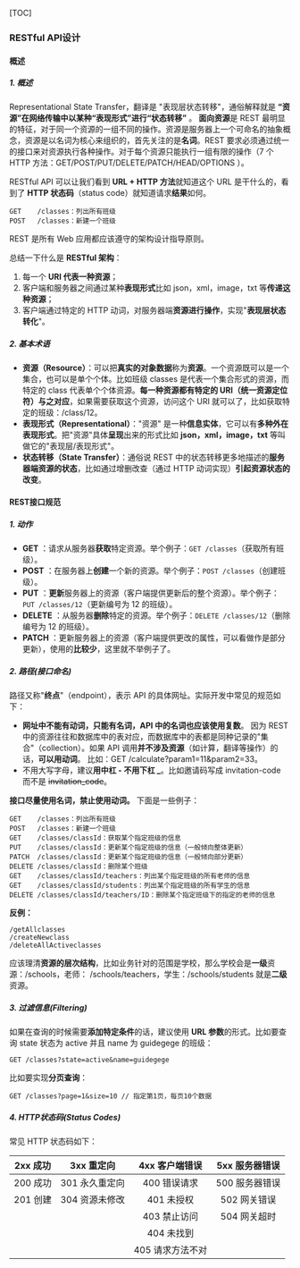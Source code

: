 [TOC]

### RESTful API设计

#### 概述

##### 1. 概述

Representational State Transfer，翻译是 "表现层状态转移"，通俗解释就是 **“资源”在网络传输中以某种“表现形式”进行“状态转移”** 。 **面向资源**是 REST 最明显的特征，对于同一个资源的一组不同的操作。资源是服务器上一个可命名的抽象概念，资源是以名词为核心来组织的，首先关注的是**名词**。REST 要求必须通过统一的接口来对资源执行各种操作。对于每个资源只能执行一组有限的操作（7 个 HTTP 方法：GET/POST/PUT/DELETE/PATCH/HEAD/OPTIONS ）。

RESTful API 可以让我们看到 **URL + HTTP 方法**就知道这个 URL 是干什么的，看到了 **HTTP 状态码**（status code）就知道请求**结果**如何。

```
GET    /classes：列出所有班级
POST   /classes：新建一个班级
```

REST 是所有 Web 应用都应该遵守的架构设计指导原则。 

总结一下什么是 **RESTful 架构**：

1. 每一个 **URI 代表一种资源**；
2. 客户端和服务器之间通过某种**表现形式**比如 json，xml，image，txt 等**传递这种资源**；
3. 客户端通过特定的 HTTP 动词，对服务器端**资源进行操作**，实现"**表现层状态转化**"。

##### 2. 基本术语

- **资源（Resource）**：可以把**真实的对象数据**称为**资源**。一个资源既可以是一个集合，也可以是单个个体。比如班级 classes 是代表一个集合形式的资源，而特定的 class 代表单个个体资源。**每一种资源都有特定的 URI（统一资源定位符）与之对应**，如果需要获取这个资源，访问这个 URI 就可以了，比如获取特定的班级：/class/12。
- **表现形式（Representational）**："资源" 是一种**信息实体**，它可以有**多种外在表现形式**。把"资源"具体**呈现**出来的形式比如 **json，xml，image，txt** 等叫做它的"表现层/表现形式"。
- **状态转移（State Transfer）**：通俗说 REST 中的状态转移更多地描述的**服务器端资源的状态**，比如通过增删改查（通过 HTTP 动词实现）**引起资源状态的改变**。

#### REST接口规范

##### 1. 动作

- **GET** ：请求从服务器**获取**特定资源。举个例子：`GET /classes`（获取所有班级）。
- **POST** ：在服务器上**创建**一个新的资源。举个例子：`POST /classes`（创建班级）。
- **PUT** ：**更新**服务器上的资源（客户端提供更新后的整个资源）。举个例子：`PUT /classes/12`（更新编号为 12 的班级）。
- **DELETE** ：从服务器**删除**特定的资源。举个例子：`DELETE /classes/12`（删除编号为 12 的班级）。
- **PATCH** ：更新服务器上的资源（客户端提供更改的属性，可以看做作是部分更新），使用的**比较少**，这里就不举例子了。

##### 2. 路径(接口命名)

路径又称"**终点**"（endpoint），表示 API 的具体网址。实际开发中常见的规范如下：

- **网址中不能有动词，只能有名词，API 中的名词也应该使用复数**。 因为 REST 中的资源往往和数据库中的表对应，而数据库中的表都是同种记录的"集合"（collection）。如果 API 调用**并不涉及资源**（如计算，翻译等操作）的话，**可以用动词**。 比如：GET /calculate?param1=11&param2=33。
- 不用大写字母，建议**用中杠 - 不用下杠 \_**。比如邀请码写成 invitation-code 而不是 ~~invitation_code~~。

**接口尽量使用名词，禁止使用动词。** 下面是一些例子：

```react
GET    /classes：列出所有班级
POST   /classes：新建一个班级
GET    /classes/classId：获取某个指定班级的信息
PUT    /classes/classId：更新某个指定班级的信息（一般倾向整体更新）
PATCH  /classes/classId：更新某个指定班级的信息（一般倾向部分更新）
DELETE /classes/classId：删除某个班级
GET    /classes/classId/teachers：列出某个指定班级的所有老师的信息
GET    /classes/classId/students：列出某个指定班级的所有学生的信息
DELETE /classes/classId/teachers/ID：删除某个指定班级下的指定的老师的信息
```

**反例：**

```
/getAllclasses
/createNewclass
/deleteAllActiveclasses
```

应该理清**资源的层次结构**，比如业务针对的范围是学校，那么学校会是**一级**资源：/schools，老师： /schools/teachers，学生：/schools/students 就是**二级**资源。

##### 3. 过滤信息(Filtering)

如果在查询的时候需要**添加特定条件**的话，建议使用 **URL 参数**的形式。比如要查询 state 状态为 active 并且 name 为 guidegege 的班级：

```http
GET /classes?state=active&name=guidegege
```

比如要实现**分页查询**：

```http
GET /classes?page=1&size=10 // 指定第1页，每页10个数据
```

##### 4. HTTP状态码(Status Codes)

常见 HTTP 状态码如下：

| 2xx 成功 |   3xx 重定向   |  4xx 客户端错误  | 5xx 服务器错误 |
| :------: | :------------: | :--------------: | :------------: |
| 200 成功 | 301 永久重定向 |   400 错误请求   | 500 服务器错误 |
| 201 创建 | 304 资源未修改 |    401 未授权    |  502 网关错误  |
|          |                |   403 禁止访问   |  504 网关超时  |
|          |                |    404 未找到    |                |
|          |                | 405 请求方法不对 |                |







